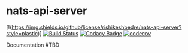 # nats-api-server

[!(https://img.shields.io/github/license/rishikeshbedre/nats-api-server?style=plastic)]
[![Build Status](https://travis-ci.com/rishikeshbedre/nats-api-server.svg?branch=master)](https://travis-ci.com/rishikeshbedre/nats-api-server)
[![Codacy Badge](https://api.codacy.com/project/badge/Grade/940a0ccb560941fb9cdbd1b277d6af17)](https://app.codacy.com/manual/rishikeshbedre/nats-api-server?utm_source=github.com&utm_medium=referral&utm_content=rishikeshbedre/nats-api-server&utm_campaign=Badge_Grade_Dashboard)
[![codecov](https://codecov.io/gh/rishikeshbedre/nats-api-server/branch/master/graph/badge.svg)](https://codecov.io/gh/rishikeshbedre/nats-api-server)

Documentation #TBD

